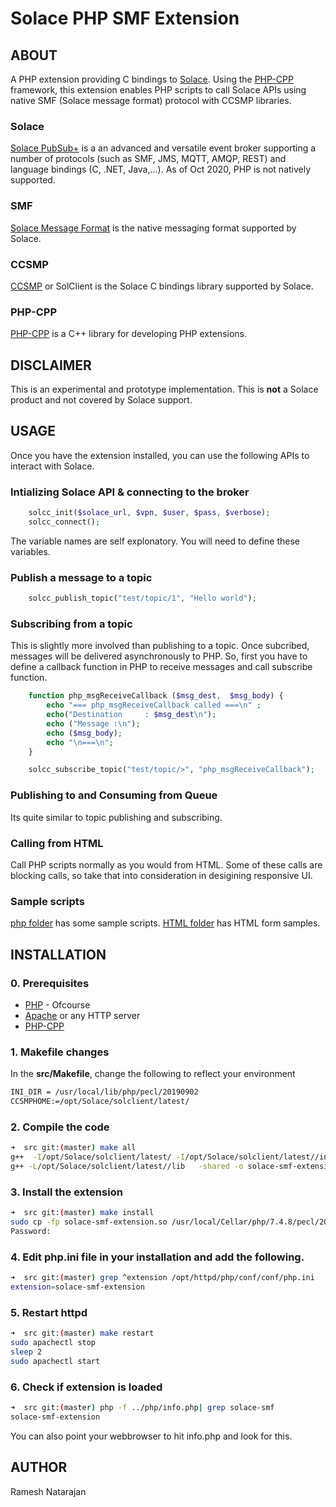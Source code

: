 
# Solace PHP SMF Extension

## ABOUT

A PHP extension providing C bindings to [Solace](www.solace.com). 
Using the [PHP-CPP](http://www.php-cpp.com/) framework, this extension enables PHP scripts to call 
Solace APIs using native SMF (Solace message format) protocol with CCSMP libraries.

### Solace

[Solace PubSub+](https://docs.solace.com/) is a an advanced and versatile event broker supporting a number of protocols (such as SMF, JMS, MQTT, AMQP, REST) and language bindings (C, .NET, Java,...).
As of Oct 2020, PHP is not natively supported.

### SMF

[Solace Message Format](https://docs.solace.com/PubSub-ConceptMaps/Component-Maps.htm#SMF) is the native messaging format supported by Solace.

### CCSMP

[CCSMP](https://docs.solace.com/API-Developer-Online-Ref-Documentation/c/index.html) or SolClient is the Solace C bindings library supported by Solace.

### PHP-CPP

[PHP-CPP](http://www.php-cpp.com/) is a C++ library for developing PHP extensions.

## DISCLAIMER

This is an experimental and prototype implementation. This is **not** a Solace product and not covered by Solace support.

## USAGE

Once you have the extension installed, you can use the following APIs to interact with Solace.

### Intializing Solace API & connecting to the broker

``` PHP
    solcc_init($solace_url, $vpn, $user, $pass, $verbose);
    solcc_connect();
```

The variable names are self explonatory. You will need to define these variables.

### Publish a message to a topic

``` PHP
    solcc_publish_topic("test/topic/1", "Hello world");
```

### Subscribing from a topic

This is slightly more involved than publishing to a topic. Once subcribed, messages will be delivered asynchronously to PHP.
So, first you have to define a callback function in PHP to receive messages and call subscribe function.

``` PHP
    function php_msgReceiveCallback ($msg_dest,  $msg_body) {
        echo "=== php_msgReceiveCallback called ===\n" ;
        echo("Destination     : $msg_dest\n");
        echo ("Message :\n");
        echo ($msg_body);
        echo "\n===\n";
    }

    solcc_subscribe_topic("test/topic/>", "php_msgReceiveCallback");
```

### Publishing to and Consuming from Queue

Its quite similar to topic publishing and subscribing.

### Calling from HTML

Call PHP scripts normally as you would from HTML. Some of these calls are blocking calls, so take that into consideration
in desigining responsive UI.

### Sample scripts

[php folder](https://github.com/nram-dev/solace-php-smf/tree/master/php) has some sample scripts.
[HTML folder](https://github.com/nram-dev/solace-php-smf/tree/master/html) has HTML form samples.

## INSTALLATION

### 0. Prerequisites

* [PHP](https://www.php.net/) - Ofcourse
* [Apache](https://httpd.apache.org/) or any HTTP server
* [PHP-CPP](http://www.php-cpp.com/)

### 1. Makefile changes

In the **src/Makefile**, change the following to reflect your environment

``` sh
INI_DIR	= /usr/local/lib/php/pecl/20190902
CCSMPHOME:=/opt/Solace/solclient/latest/
```

### 2. Compile the code

``` sh
➜  src git:(master) make all
g++  -I/opt/Solace/solclient/latest/ -I/opt/Solace/solclient/latest//include -I. -D_LINUX_X86_64 -DPROVIDE_LOG_UTILITIES -g -Wall -c -O2 -std=c++11 -fpic -I ~/PHP/PHP-CPP -o solcc_extension.o solcc_extension.cpp
g++ -L/opt/Solace/solclient/latest//lib   -shared -o solace-smf-extension.so solcc_extension.o -lsolclient -lphpcpp
```

### 3. Install the extension

``` sh
➜  src git:(master) make install
sudo cp -fp solace-smf-extension.so /usr/local/Cellar/php/7.4.8/pecl/20190902
Password:
```

### 4. Edit **php.ini** file in your installation and add the following.

``` sh
➜  src git:(master) grep ^extension /opt/httpd/php/conf/conf/php.ini
extension=solace-smf-extension
```

### 5. Restart httpd

``` sh
➜  src git:(master) make restart
sudo apachectl stop
sleep 2
sudo apachectl start
```

### 6. Check if extension is loaded

``` sh
➜  src git:(master) php -f ../php/info.php| grep solace-smf
solace-smf-extension
```

You can also point your webbrowser to hit info.php and look for this.

## AUTHOR

Ramesh Natarajan